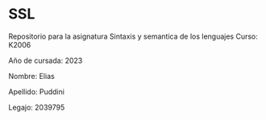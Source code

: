 # SSL
Repositorio para la asignatura Sintaxis y semantica de los lenguajes
Curso: K2006

Año de cursada: 2023

Nombre: Elias

Apellido: Puddini

Legajo: 2039795
